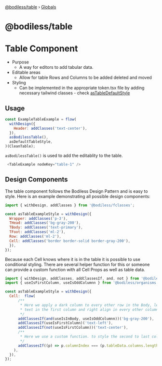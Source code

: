 [@bodiless/table](README.md) › [Globals](globals.md)

# @bodiless/table

# Table Component

- Purpose
  - A way for editors to add tabular data.
- Editable areas
  - Allow for table Rows and Columns to be added deleted and moved
- Styling
  - Can be implemented in the appropriate token.tsx file by adding necessary tailwind classes - check [asTableDefaultStyle](../../examples/test-site/src/components/Table/index.tsx)

## Usage

``` js
const ExampleTableExample = flow(
  withDesign({
    Header: addClasses('text-center'),
  }),
  asBodilessTable(),
  asDefaultTableStyle,
)(CleanTable);
```

`asBodilessTable()` is used to add the editablity to the table.

``` js
 <TableExample nodeKey="table-1" />
```

## Design Components

The table component follows the Bodiless Design Pattern and is easy to style. Here is an example demonstrating all possible design components:

```js
import { withDesign, addClasses } from '@bodiless/fclasses';

const asTableExampleStyle = withDesign({
  Wrapper: addClasses('p-3'),
  THead: addClasses('bg-gray-200'),
  TBody: addClasses('text-primary'),
  TFoot: addClasses('ml-2'),
  Row: addClasses('ml-2'), 
  Cell: addClasses('border border-solid border-gray-200'),
  }),
});
```

Because each Cell knows where it is in the table it is possible to use conditional styling. There are several helper function for this or someone can provide a custom
function with all Cell Props as well as table data.

```js
import { withDesign, addClasses, addClassesIf, and, not } from '@bodiless/fclasses';
import { useIsFirstColumn, useIsOddColumnn } from '@bodiless/organisms';

const asTableExampleStyle = withDesign({
  Cell:  flow(
      /**
       * Here we apply a dark column to every other row in the Body, left align 
       * text in the first column and right align in every other column.
       */
      addClassesIf(and(useIsInBody, useIsOddColumnn))('bg-gray-200'),
      addClassesIf(useIsFirstColumn)('text-left'),
      addClassesIf(not(useIsFirstColumn))('text-center'),
      /**
       * Here we use a custom function. to style the second to last column
       */
      addClassesIf((p) => p.columnIndex === (p.tableData.columns.length - 2))('bg-color-orange-700'),
    ),
  }),
});
